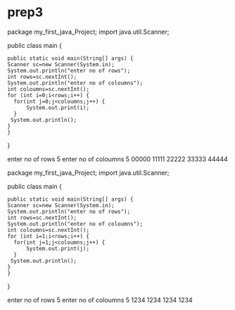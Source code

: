 # prep3


package my_first_java_Project;
import java.util.Scanner;

public class main {

	public static void main(String[] args) {
	Scanner sc=new Scanner(System.in);
	System.out.println("enter no of rows");
	int rows=sc.nextInt();
	System.out.println("enter no of coloumns");
	int coloumns=sc.nextInt();
	for (int i=0;i<rows;i++) {
	  for(int j=0;j<coloumns;j++) {
		  System.out.print(i);
	  }
	 System.out.println();
	}
	}
}

enter no of rows
5
enter no of coloumns
5
00000
11111
22222
33333
44444


package my_first_java_Project;
import java.util.Scanner;

public class main {

	public static void main(String[] args) {
	Scanner sc=new Scanner(System.in);
	System.out.println("enter no of rows");
	int rows=sc.nextInt();
	System.out.println("enter no of coloumns");
	int coloumns=sc.nextInt();
	for (int i=1;i<rows;i++) {
	  for(int j=1;j<coloumns;j++) {
		  System.out.print(j);
	  }
	 System.out.println();
	}
	}
}

enter no of rows
5
enter no of coloumns
5
1234
1234
1234
1234

